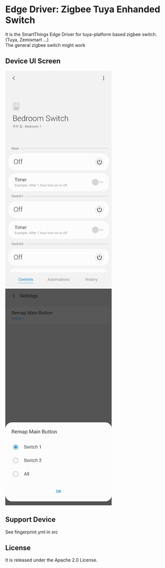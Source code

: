 # Edge Driver: Zigbee Tuya Enhanded Switch 
It is the SmartThings Edge Driver for tuya-platform based zigbee switch. (Tuya, Zemismart ...)   
The general zigbee switch might work

## Device UI Screen
![ui](./readme_images/app1.jpg)
![ui](./readme_images/app2.jpg)

## Support Device
See fingerprint.yml in src

## License
It is released under the Apache 2.0 License.